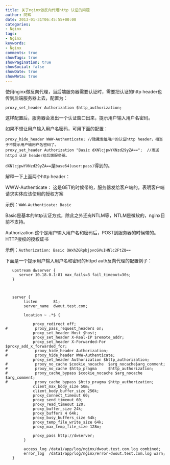 ```yaml
---
title: 关于nginx做反向代理http 认证的问题
author: 阿辉
date: 2013-01-31T06:45:55+00:00
categories:
- Nginx
tags:
- Nginx
keywords:
- Nginx
comments: true
showTags: true
showPagination: true
showSocial: false
showDate: true
showMeta: true
---
```

使用nginx做反向代理，当后端服务器需要认证时，需要把认证的http header也传到后端服务器上去，配置为：
```
proxy_set_header Authorization $http_authorization;
```
这样配置后，服务器会发出一个认证窗口出来，提示用户输入用户名密码。

如果不想让用户输入用户名密码，可用下面的配置：
```
proxy_hide_header WWW-Authenticate; //隐藏发给用户的认证http header，相当于不提示用户输用户名密码了。
proxy_set_header Authorization "Basic dXNlcjpwYXNzd29yZA==";  //发送httpd 认证 header给后端服务器。
```
`dXNlcjpwYXNzd29yZA==`是`base64(user:pass)`得到的。

解释一下上面两个http header：

WWW-Authenticate： 这是GET的时候带的，服务器发给客户端的。表明客户端请求实体应该使用的授权方案  

示例：`WWW-Authenticate: Basic`

Basic是基本的http认证方式，除此之外还有NTLM等，NTLM是微软的，nginx目前不支持。

Authorization     这个是用户输入用户名和密码后，POST到服务器的时候带的。HTTP授权的授权证书 

示例：`Authorization: Basic QWxhZGRpbjpvcGVuIHNlc2FtZQ==`

<!--more-->

下面是一个提示用户输入用户名和密码的httpd auth反向代理的配置例子：
```
   upstream dwserver {          
      server 10.18.0.1:81 max_fails=3 fail_timeout=30s;
   }



   server {
        listen       81;
        server_name  dwout.test.com;

        location ~ .*$ {

            proxy_redirect off;
#            proxy_pass_request_headers on;
            proxy_set_header Host $host;
            proxy_set_header X-Real-IP $remote_addr;
            proxy_set_header X-Forwarded-For $proxy_add_x_forwarded_for;
#            proxy_hide_header Authorization;
#            proxy_hide_header WWW-Authenticate;
            proxy_set_header Authorization $http_authorization;
#            proxy_no_cache $cookie_nocache  $arg_nocache$arg_comment;
#            proxy_no_cache $http_pragma     $http_authorization;
#            proxy_cache_bypass $cookie_nocache $arg_nocache $arg_comment;
#            proxy_cache_bypass $http_pragma $http_authorization;
            client_max_body_size 50m;
            client_body_buffer_size 256k;
            proxy_connect_timeout 60;
            proxy_send_timeout 60;
            proxy_read_timeout 120;
            proxy_buffer_size 24k;
            proxy_buffers 4 64k;
            proxy_busy_buffers_size 64k;
            proxy_temp_file_write_size 64k;
            proxy_max_temp_file_size 128m;
            
            proxy_pass http://dwserver;
        }

        access_log /data1/app/log/nginx/dwout.test.com.log combined;
        error_log  /data1/app/log/nginx/error-dwout.test.com.log warn;
   }
```